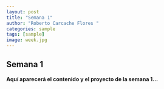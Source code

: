 ```yaml
---
layout: post
title: "Semana 1"
author: "Roberto Carcache Flores "
categories: sample
tags: [sample]
image: week.jpg
---
```


## Semana 1 

**Aquí aparecerá el contenido y el proyecto de la semana 1...**

